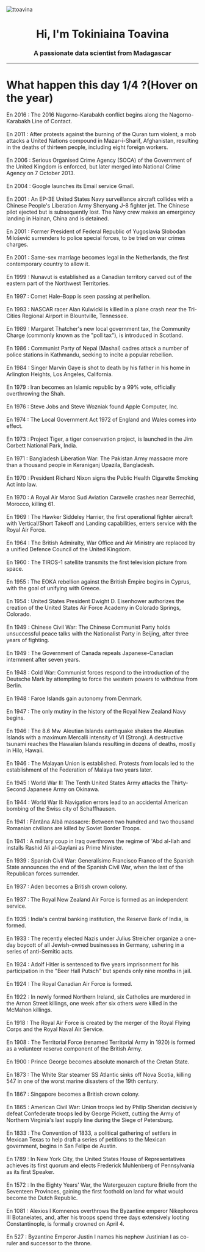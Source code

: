 
<p align="left"> <img src="https://komarev.com/ghpvc/?username=ttoavina&label=Profile%20views&color=0e75b6&style=flat" alt="ttoavina" /> </p>
<h1 align="center">Hi, I'm Tokiniaina Toavina</h1>
<h3 align="center">A passionate data scientist from Madagascar</h3>
    
<hr/>
<h1> What happen this day 1/4 ?(Hover on the year)</h1>

En 2016 : The 2016 Nagorno-Karabakh conflict begins along the Nagorno-Karabakh Line of Contact.
<br/><br/>
En 2011 : After protests against the burning of the Quran turn violent, a mob attacks a United Nations compound in Mazar-i-Sharif, Afghanistan, resulting in the deaths of thirteen people, including eight foreign workers.
<br/><br/>
En 2006 : Serious Organised Crime Agency (SOCA) of the Government of the United Kingdom is enforced, but later merged into National Crime Agency on 7 October 2013.
<br/><br/>
En 2004 : Google launches its Email service Gmail.
<br/><br/>
En 2001 : An EP-3E United States Navy surveillance aircraft collides with a Chinese People's Liberation Army Shenyang J-8 fighter jet. The Chinese pilot ejected but is subsequently lost. The Navy crew makes an emergency landing in Hainan, China and is detained.
<br/><br/>
En 2001 : Former President of Federal Republic of Yugoslavia Slobodan Milošević surrenders to police special forces, to be tried on war crimes charges.
<br/><br/>
En 2001 : Same-sex marriage becomes legal in the Netherlands, the first contemporary country to allow it.
<br/><br/>
En 1999 : Nunavut is established as a Canadian territory carved out of the eastern part of the Northwest Territories.
<br/><br/>
En 1997 : Comet Hale–Bopp is seen passing at perihelion.
<br/><br/>
En 1993 : NASCAR racer Alan Kulwicki is killed in a plane crash near the Tri-Cities Regional Airport in Blountville, Tennessee.
<br/><br/>
En 1989 : Margaret Thatcher's new local government tax, the Community Charge (commonly known as the "poll tax"), is introduced in Scotland.
<br/><br/>
En 1986 : Communist Party of Nepal (Mashal) cadres attack a number of police stations in Kathmandu, seeking to incite a popular rebellion.
<br/><br/>
En 1984 : Singer Marvin Gaye is shot to death by his father in his home in Arlington Heights, Los Angeles, California.
<br/><br/>
En 1979 : Iran becomes an Islamic republic by a 99% vote, officially overthrowing the Shah.
<br/><br/>
En 1976 : Steve Jobs and Steve Wozniak found Apple Computer, Inc.
<br/><br/>
En 1974 : The Local Government Act 1972 of England and Wales comes into effect.
<br/><br/>
En 1973 : Project Tiger, a tiger conservation project, is launched in the Jim Corbett National Park, India.
<br/><br/>
En 1971 : Bangladesh Liberation War: The Pakistan Army massacre more than a thousand people in Keraniganj Upazila, Bangladesh.
<br/><br/>
En 1970 : President Richard Nixon signs the Public Health Cigarette Smoking Act into law.
<br/><br/>
En 1970 : A Royal Air Maroc Sud Aviation Caravelle crashes near Berrechid, Morocco, killing 61.
<br/><br/>
En 1969 : The Hawker Siddeley Harrier, the first operational fighter aircraft with Vertical/Short Takeoff and Landing capabilities, enters service with the Royal Air Force.
<br/><br/>
En 1964 : The British Admiralty, War Office and Air Ministry are replaced by a unified Defence Council of the United Kingdom.
<br/><br/>
En 1960 : The TIROS-1 satellite transmits the first television picture from space.
<br/><br/>
En 1955 : The EOKA rebellion against the British Empire begins in Cyprus, with the goal of unifying with Greece.
<br/><br/>
En 1954 : United States President Dwight D. Eisenhower authorizes the creation of the United States Air Force Academy in Colorado Springs, Colorado.
<br/><br/>
En 1949 : Chinese Civil War: The Chinese Communist Party holds unsuccessful peace talks with the Nationalist Party in Beijing, after three years of fighting.
<br/><br/>
En 1949 : The Government of Canada repeals Japanese-Canadian internment after seven years.
<br/><br/>
En 1948 : Cold War: Communist forces respond to the introduction of the Deutsche Mark by attempting to force the western powers to withdraw from Berlin.
<br/><br/>
En 1948 : Faroe Islands gain autonomy from Denmark.
<br/><br/>
En 1947 : The only mutiny in the history of the Royal New Zealand Navy begins.
<br/><br/>
En 1946 : The 8.6 Mw  Aleutian Islands earthquake shakes the Aleutian Islands with a maximum Mercalli intensity of VI (Strong). A destructive tsunami reaches the Hawaiian Islands resulting in dozens of deaths, mostly in Hilo, Hawaii.
<br/><br/>
En 1946 : The Malayan Union is established. Protests from locals led to the establishment of the Federation of Malaya two years later.
<br/><br/>
En 1945 : World War II: The Tenth United States Army attacks the Thirty-Second Japanese Army on Okinawa.
<br/><br/>
En 1944 : World War II: Navigation errors lead to an accidental American bombing of the Swiss city of Schaffhausen.
<br/><br/>
En 1941 : Fântâna Albă massacre: Between two hundred and two thousand Romanian civilians are killed by Soviet Border Troops.
<br/><br/>
En 1941 : A military coup in Iraq overthrows the regime of 'Abd al-Ilah and installs Rashid Ali al-Gaylani as Prime Minister.
<br/><br/>
En 1939 : Spanish Civil War: Generalísimo Francisco Franco of the Spanish State announces the end of the Spanish Civil War, when the last of the Republican forces surrender.
<br/><br/>
En 1937 : Aden becomes a British crown colony.
<br/><br/>
En 1937 : The Royal New Zealand Air Force is formed as an independent service.
<br/><br/>
En 1935 : India's central banking institution, the Reserve Bank of India, is formed.
<br/><br/>
En 1933 : The recently elected Nazis under Julius Streicher organize a one-day boycott of all Jewish-owned businesses in Germany, ushering in a series of anti-Semitic acts.
<br/><br/>
En 1924 : Adolf Hitler is sentenced to five years imprisonment for his participation in the "Beer Hall Putsch" but spends only nine months in jail.
<br/><br/>
En 1924 : The Royal Canadian Air Force is formed.
<br/><br/>
En 1922 : In newly formed Northern Ireland, six Catholics are murdered in the Arnon Street killings, one week after six others were killed in the  McMahon killings.
<br/><br/>
En 1918 : The Royal Air Force is created by the merger of the Royal Flying Corps and the Royal Naval Air Service.
<br/><br/>
En 1908 : The Territorial Force (renamed Territorial Army in 1920) is formed as a volunteer reserve component of the British Army.
<br/><br/>
En 1900 : Prince George becomes absolute monarch of the Cretan State.
<br/><br/>
En 1873 : The White Star steamer SS Atlantic sinks off Nova Scotia, killing 547 in one of the worst marine disasters of the 19th century.
<br/><br/>
En 1867 : Singapore becomes a British crown colony.
<br/><br/>
En 1865 : American Civil War: Union troops led by Philip Sheridan decisively defeat Confederate troops led by George Pickett, cutting the Army of Northern Virginia's last supply line during the Siege of Petersburg.
<br/><br/>
En 1833 : The Convention of 1833, a political gathering of settlers in Mexican Texas to help draft a series of petitions to the Mexican government, begins in San Felipe de Austin.
<br/><br/>
En 1789 : In New York City, the United States House of Representatives achieves its first quorum and elects Frederick Muhlenberg of Pennsylvania as its first Speaker.
<br/><br/>
En 1572 : In the Eighty Years' War, the Watergeuzen capture Brielle from the Seventeen Provinces, gaining the first foothold on land for what would become the Dutch Republic.
<br/><br/>
En 1081 : Alexios I Komnenos overthrows the Byzantine emperor Nikephoros III Botaneiates, and, after his troops spend three days extensively looting Constantinople, is formally crowned on April 4.
<br/><br/>
En 527 : Byzantine Emperor Justin I names his nephew Justinian I as co-ruler and successor to the throne.
<br/><br/>
